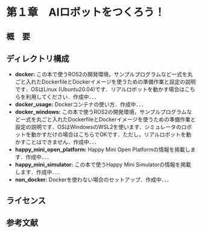 # 第１章　AIロボットをつくろう！
## 概　要


## ディレクトリ構成

- **docker:** この本で使うROS2の開発環境，サンプルプログラムなど一式を丸ごと入れたDockerfileとDockerイメージを使うための準備作業と設定の説明です．OSはLinux (Ubuntu20.04)です．リアルロボットを動かす場合はこちらを利用してください．作成中．．．
- **docker_usage:** Dockerコンテナの使い方．作成中．．．
- **docker_windows:** この本で使うROS2の開発環境，サンプルプログラムなど一式を丸ごと入れたDockerfileとDockerイメージを使うための準備作業と設定の説明です．OSはWindowsのWSL2を使います．シミュレータのロボットを動かすだけの場合はこちらでOKです．ただし，リアルロボットを動かすことはできません．作成中．．．
- **happy_mini_open_platform:** Happy Mini Open Platformの情報を掲載します．作成中．．．
- **happy_mini_simulator:** この本で使うHappy Mini Simulatorの情報を掲載します．作成中．．．
- **non_docker:** Dockerを使わない場合のセットアップ．作成中．．．
   
## ライセンス


## 参考文献
